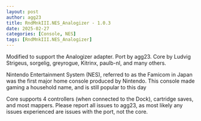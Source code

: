 ```yaml
---
layout: post
author: agg23
title: RndMnkIII.NES_Analogizer - 1.0.3
date: 2025-02-27
categories: [Console, NES]
tags: [RndMnkIII.NES_Analogizer]
---
```

Modified to support the Analogizer adapter.
Port by agg23. Core by Ludvig Strigeus, sorgelig, greyrogue, Kitrinx, paulb-nl, and many others.

Nintendo Entertainment System (NES), referred to as the Famicom in Japan was the first major home console produced by Nintendo. This console made gaming a household name, and is still popular to this day

Core supports 4 controllers (when connected to the Dock), cartridge saves, and most mappers. Please report all issues to agg23, as most likely any issues experienced are issues with the port, not the core.
